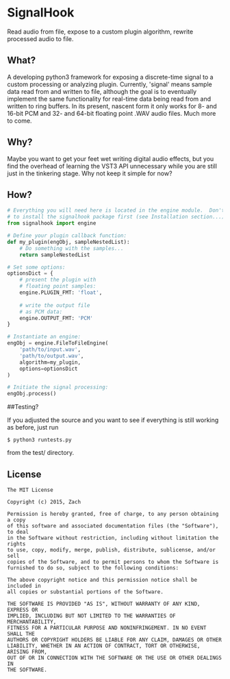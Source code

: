 # SignalHook
Read audio from file, expose to a custom plugin algorithm, rewrite processed audio to file.

## What?

A developing python3 framework for exposing a discrete-time signal to a custom 
processing or analyzing plugin. Currently, 'signal' means sample data read from 
and written to file, although the goal is to eventually implement the same 
functionality for real-time data being read from and written to ring buffers. 
In its present, nascent form it only works for 8- and 16-bit PCM and 32- and 
64-bit floating point .WAV audio files. Much more to come.


## Why?

Maybe you want to get your feet wet writing digital audio effects, but you find the
overhead of learning the VST3 API unnecessary while you are still just in the tinkering
stage.  Why not keep it simple for now?

## How?

```python
# Everything you will need here is located in the engine module.  Don't forget
# to install the signalhook package first (see Installation section...)
from signalhook import engine

# Define your plugin callback function:
def my_plugin(engObj, sampleNestedList):
	# Do something with the samples...
	return sampleNestedList

# Set some options:
optionsDict = {
	# present the plugin with
	# floating point samples:
	engine.PLUGIN_FMT: 'float',
	
	# write the output file
	# as PCM data:
	engine.OUTPUT_FMT: 'PCM'
}

# Instantiate an engine:
engObj = engine.FileToFileEngine(
	'path/to/input.wav',
	'path/to/output.wav',
	algorithm=my_plugin,
	options=optionsDict
)

# Initiate the signal processing:
engObj.process()
```

##Testing?

If you adjusted the source and you want to see if everything is still working as
before, just run 

```$ python3 runtests.py```

from the test/ directory.

## License

```
The MIT License

Copyright (c) 2015, Zach

Permission is hereby granted, free of charge, to any person obtaining a copy
of this software and associated documentation files (the "Software"), to deal
in the Software without restriction, including without limitation the rights
to use, copy, modify, merge, publish, distribute, sublicense, and/or sell
copies of the Software, and to permit persons to whom the Software is
furnished to do so, subject to the following conditions:

The above copyright notice and this permission notice shall be included in
all copies or substantial portions of the Software.

THE SOFTWARE IS PROVIDED "AS IS", WITHOUT WARRANTY OF ANY KIND, EXPRESS OR
IMPLIED, INCLUDING BUT NOT LIMITED TO THE WARRANTIES OF MERCHANTABILITY,
FITNESS FOR A PARTICULAR PURPOSE AND NONINFRINGEMENT. IN NO EVENT SHALL THE
AUTHORS OR COPYRIGHT HOLDERS BE LIABLE FOR ANY CLAIM, DAMAGES OR OTHER
LIABILITY, WHETHER IN AN ACTION OF CONTRACT, TORT OR OTHERWISE, ARISING FROM,
OUT OF OR IN CONNECTION WITH THE SOFTWARE OR THE USE OR OTHER DEALINGS IN
THE SOFTWARE.
```
